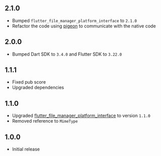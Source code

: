 ## 2.1.0

* Bumped `flutter_file_manager_platform_interface` to `2.1.0`
* Refactor the code using [pigeon](https://pub.dev/packages/pigeon) to communicate with the native code

## 2.0.0

* Bumped Dart SDK to `3.4.0` and Flutter SDK to `3.22.0`

## 1.1.1

* Fixed pub score
* Upgraded dependencies

## 1.1.0

* Upgraded [flutter_file_manager_platform_interface](https://pub.dev/packages/flutter_file_manager_platform_interface) to version `1.1.0`
* Removed reference to `MimeType`

## 1.0.0

* Initial release
